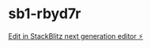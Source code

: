 # sb1-rbyd7r

[Edit in StackBlitz next generation editor ⚡️](https://stackblitz.com/~/github.com/Growann2025/sb1-rbyd7r)